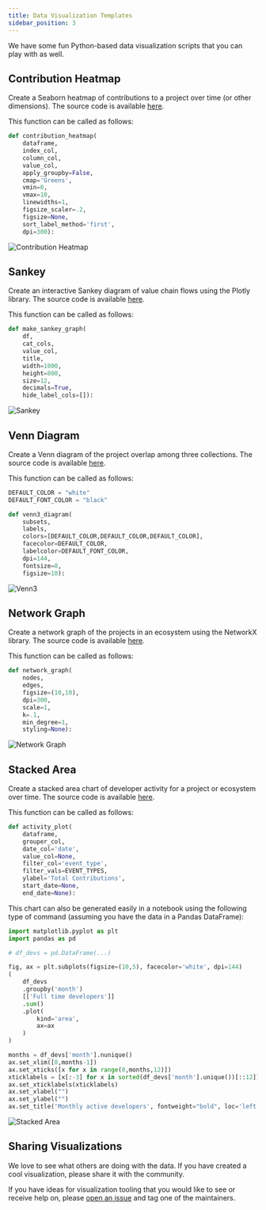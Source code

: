 ```yaml
---
title: Data Visualization Templates
sidebar_position: 3
---
```


We have some fun Python-based data visualization scripts that you can play with as well.

## Contribution Heatmap

Create a Seaborn heatmap of contributions to a project over time (or other dimensions). The source code is available [here](https://github.com/opensource-observer/insights/blob/main/visualizations/contribution_heatmap.py).

This function can be called as follows:

```python
def contribution_heatmap(
    dataframe,
    index_col,
    column_col,
    value_col,
    apply_groupby=False,
    cmap='Greens',
    vmin=0,
    vmax=10,
    linewidths=1,
    figsize_scaler=.2,
    figsize=None,
    sort_label_method='first',
    dpi=300):
```

![Contribution Heatmap](../../../blog/2023-11-20-retropgf3-ecosystem-analysis/devs-heatmap.png)

## Sankey

Create an interactive Sankey diagram of value chain flows using the Plotly library. The source code is available [here](https://github.com/opensource-observer/insights/blob/main/visualizations/sankey.py).

This function can be called as follows:

```python
def make_sankey_graph(
    df,
    cat_cols,
    value_col,
    title,
    width=1000,
    height=800,
    size=12,
    decimals=True,
    hide_label_cols=[]):
```

![Sankey](../../../blog/2024-01-03-fund-your-dependencies/sankey.png)

## Venn Diagram

Create a Venn diagram of the project overlap among three collections. The source code is available [here](https://github.com/opensource-observer/insights/blob/main/visualizations/venn_diagram.py).

This function can be called as follows:

```python
DEFAULT_COLOR = "white"
DEFAULT_FONT_COLOR = "black"

def venn3_diagram(
    subsets,
    labels,
    colors=[DEFAULT_COLOR,DEFAULT_COLOR,DEFAULT_COLOR],
    facecolor=DEFAULT_COLOR,
    labelcolor=DEFAULT_FONT_COLOR,
    dpi=144,
    fontsize=8,
    figsize=10):
```

![Venn3](../../../blog/2023-12-15-pln-ecosystem-analysis/venn.png)

## Network Graph

Create a network graph of the projects in an ecosystem using the NetworkX library. The source code is available [here](https://github.com/opensource-observer/insights/blob/main/visualizations/network_graph.py).

This function can be called as follows:

```python
def network_graph(
    nodes,
    edges,
    figsize=(10,10),
    dpi=300,
    scale=1,
    k=.1,
    min_degree=1,
    styling=None):
```

![Network Graph](../../../blog/2023-11-20-retropgf3-ecosystem-analysis/network-graph.png)

## Stacked Area

Create a stacked area chart of developer activity for a project or ecosystem over time. The source code is available [here](https://github.com/opensource-observer/insights/blob/main/visualizations/stacked_area.py).

This function can be called as follows:

```python
def activity_plot(
    dataframe,
    grouper_col,
    date_col='date',
    value_col=None,
    filter_col='event_type',
    filter_vals=EVENT_TYPES,
    ylabel='Total Contributions',
    start_date=None,
    end_date=None):
```

This chart can also be generated easily in a notebook using the following type of command (assuming you have the data in a Pandas DataFrame):

```python
import matplotlib.pyplot as plt
import pandas as pd

# df_devs = pd.DataFrame(...)

fig, ax = plt.subplots(figsize=(10,5), facecolor='white', dpi=144)
(
    df_devs
    .groupby('month')
    [['Full time developers']]
    .sum()
    .plot(
        kind='area',
        ax=ax
    )
)

months = df_devs['month'].nunique()
ax.set_xlim([0,months-1])
ax.set_xticks([x for x in range(0,months,12)])
xticklabels = [x[:-3] for x in sorted(df_devs['month'].unique())[::12]]
ax.set_xticklabels(xticklabels)
ax.set_xlabel("")
ax.set_ylabel("")
ax.set_title('Monthly active developers', fontweight="bold", loc='left')
```

![Stacked Area](../../../blog/2023-11-20-retropgf3-ecosystem-analysis/mads-rpgf3.png)

## Sharing Visualizations

We love to see what others are doing with the data. If you have created a cool visualization, please share it with the community.

If you have ideas for visualization tooling that you would like to see or receive help on, please [open an issue](https://github.com/opensource-observer/insights/issues) and tag one of the maintainers.

